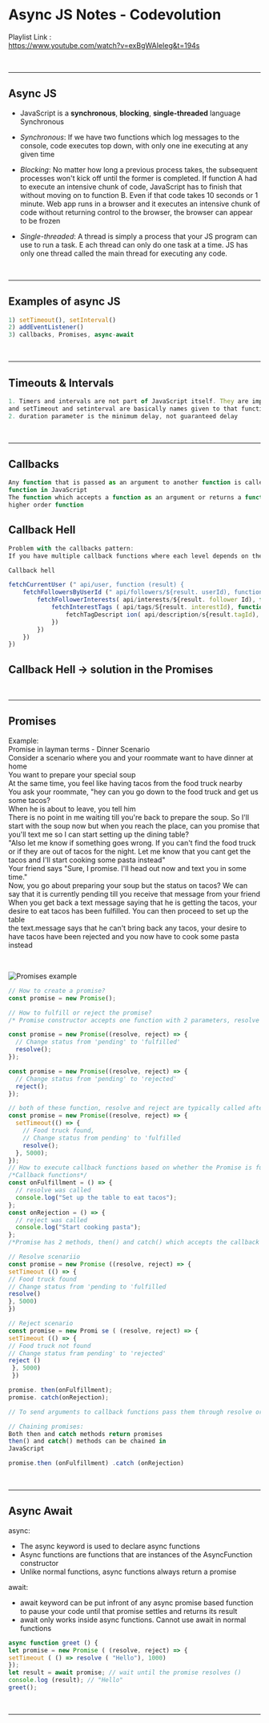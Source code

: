# Async JS Notes - Codevolution

Playlist Link : </br>
<https://www.youtube.com/watch?v=exBgWAIeIeg&t=194s>

</br>

---

## Async JS

- JavaScript is a **synchronous**, **blocking**, **single-threaded** language
  Synchronous

- _Synchronous_:
  If we have two functions which log messages to the console, code
  executes top down, with only one ine executing at any given time

- _Blocking_:
  No matter how long a previous process takes, the subsequent processes
  won't kick off until the former is completed.
  If function A had to execute an intensive chunk of code, JavaScript has to
  finish that without moving on to function B. Even if that code takes 10
  seconds or 1 minute.
  Web app runs in a browser and it executes an intensive chunk of code
  without returning control to the browser, the browser can appear to be
  frozen
- _Single-threaded_:
  A thread is simply a process that your JS program can use to run a task. E ach thread can only do one task at a time. JS has only one thread called the main thread for executing any code.

  </br>

---

## Examples of async JS

```javascript
1) setTimeout(), setInterval()
2) addEventListener()
3) callbacks, Promises, async-await
```

</br>

---

## Timeouts & Intervals

```javascript
1. Timers and intervals are not part of JavaScript itself. They are implemented by the browser
and setTimeout and setinterval are basically names given to that functionality in JavaScript
2. duration parameter is the minimum delay, not guaranteed delay
```

</br>

---

## Callbacks

```javascript
Any function that is passed as an argument to another function is called a callback
function in JavaScript
The function which accepts a function as an argument or returns a function is called a
higher order function
```

## Callback Hell

```javascript
Problem with the callbacks pattern:
If you have multiple callback functions where each level depends on the result obtained from the previous level, the nesting of functions becomes so deep that the code becomes difficult to read and maintain

Callback hell

fetchCurrentUser (" api/user, function (result) {
    fetchFollowersByUserId (" api/followers/${result. userId), function (result){
        fetchFollowerInterests( api/interests/${result. follower Id), function(result) {
            fetchInterestTags ( api/tags/S{result. interestId), function (result) {
                fetchTagDescript ion( api/description/s{result.tagId), function (result) {//Finally display the data
            })
        })
    })
})
```

## Callback Hell -> solution in the Promises

</br>

---

## Promises

Example: <br>
Promise in layman terms - Dinner Scenario <br>
Consider a scenario where you and your roommate want to have dinner at home <br>
You want to prepare your special soup <br>
At the same time, you feel like having tacos from the food truck nearby<br>
You ask your roommate, "hey can you go down to the food truck and get us some tacos?<br>
When he is about to leave, you tell him<br>
There is no point in me waiting till you're back to prepare the soup. So I'll start with the soup now but
when you reach the place, can you promise that you'll text me so I can start setting up the dining table?<br>
"Also let me know if something goes wrong. If you can't find the food truck or if they are out of tacos for
the night. Let me know that you cant get the tacos and I'll start cooking some pasta instead"<br>
Your friend says "Sure, I promise. I'll head out now and text you in some time."<br>
Now, you go about preparing your soup but the status on tacos? We can say that it is currently pending till
you receive that message from your friend<br>
When you get back a text message saying that he is getting the tacos, your desire to eat tacos has been fulfilled. You can then proceed to set up the table<br>
the text.message says that he can't bring back any tacos, your desire to have tacos have been rejected and you now have to cook some pasta instead

<br>

![Promises example](./screenshots/screen1.png)

```javascript
// How to create a promise?
const promise = new Promise();

// How to fulfill or reject the promise?
/* Promise constructor accepts one function with 2 parameters, resolve and reject which are both functions*/

const promise = new Promise((resolve, reject) => {
  // Change status from 'pending' to 'fulfilled'
  resolve();
});

const promise = new Promise((resolve, reject) => {
  // Change status from 'pending' to 'rejected'
  reject();
});

// both of these function, resolve and reject are typically called after an async operation
const promise = new Promise((resolve, reject) => {
  setTimeout(() => {
    // Food truck found,
    // Change status from pending' to 'fulfilled
    resolve();
  }, 5000);
});
// How to execute callback functions based on whether the Promise is fulfilled or rejected?
/*Callback functions*/
const onFulfillment = () => {
  // resolve was called
  console.log("Set up the table to eat tacos");
};
const onRejection = () => {
  // reject was called
  console.log("Start cooking pasta");
};
/*Promise has 2 methods, then() and catch() which accepts the callback functions (as we said callback functions are functions that is passed to another functions as parameters)*/

// Resolve scenariio
const promise = new Promise ((resolve, reject) => {
setTimeout (() => {
// Food truck found
// Change status from 'pending to 'fulfilled
resolve()
}, 5000)
})

// Reject scenario
const promise = new Promi se ( (resolve, reject) => {
setTimeout (() => {
// Food truck not found
// Change status fram pending' to 'rejected'
reject ()
 }, 5000)
 })

promise. then(onFulfillment);
promise. catch(onRejection);

// To send arguments to callback functions pass them through resolve or reject

// Chaining promises:
Both then and catch methods return promises
then() and catch() methods can be chained in
JavaScript

promise.then (onFulfillment) .catch (onRejection)
```

</br>

---

## Async Await

async: <br>

- The async keyword is used to declare async functions
- Async functions are functions that are instances of the AsyncFunction constructor
- Unlike normal functions, async functions always return a promise

await: <br>

- await keyword can be put infront of any async promise based function to pause
  your code until that promise settles and returns its result
- await only works inside async functions. Cannot use await in normal functions

```javascript
async function greet () {
let promise = new Promise ( (resolve, reject) => {
setTimeout ( () => resolve ( "Hello"), 1000)
});
let result = await promise; // wait until the promise resolves ()
console.log (result); // "Hello"
greet();
```

</br>

---
